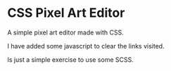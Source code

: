 # CSS Pixel Art Editor

A simple pixel art editor made with CSS. 

I have added some javascript to clear the links visited.

Is just a simple exercise to use some SCSS.